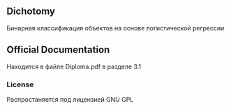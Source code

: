 ## Dichotomy

Бинарная классификация объектов на основе логистической регрессии

## Official Documentation

Находится в файле Diploma.pdf в разделе 3.1

### License

Распростаняется под лицензией GNU GPL
